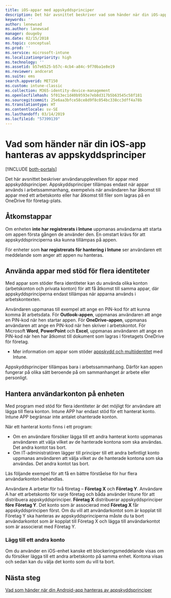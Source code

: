 ```yaml
---
title: iOS-appar med appskyddsprinciper
description: Det här avsnittet beskriver vad som händer när din iOS-app hanteras av appskyddsprinciper.
keywords: ''
author: lenewsad
ms.author: lanewsad
manager: dougeby
ms.date: 02/15/2018
ms.topic: conceptual
ms.prod: ''
ms.service: microsoft-intune
ms.localizationpriority: high
ms.technology: ''
ms.assetid: b57e6525-b57c-4cb4-a84c-9f70ba1e8e19
ms.reviewer: andcerat
ms.suite: ems
search.appverid: MET150
ms.custom: intune-classic
ms.collection: M365-identity-device-management
ms.openlocfilehash: 5f013ec1d40b9593e7eb8d317b5b63545c58f181
ms.sourcegitcommit: 25e6aa3bfce58ce8d9f8c054bc338cc3dff4a78b
ms.translationtype: HT
ms.contentlocale: sv-SE
ms.lasthandoff: 03/14/2019
ms.locfileid: "57399139"
---
```

# <a name="what-to-expect-when-your-ios-app-is-managed-by-app-protection-policies"></a>Vad som händer när din iOS-app hanteras av appskyddsprinciper

[!INCLUDE [both-portals](./includes/note-for-both-portals.md)]

 Det här avsnittet beskriver användarupplevelsen för appar med appskyddsprinciper. Appskyddsprinciper tillämpas endast när appar används i arbetssammanhang, exempelvis när användaren har åtkomst till appar med ett arbetskonto eller har åtkomst till filer som lagras på en OneDrive för företag-plats.

##  <a name="access-apps"></a>Åtkomstappar

Om enheten **inte har registrerats i Intune** uppmanas användarna att starta om appen första gången de använder den. En omstart krävs för att appskyddsprinciperna ska kunna tillämpas på appen.

<!--- The following screenshot from the Skype app illustrates this restart request: --->


<!---  ![Screenshot of the iOS device showing PIN prompt](../media/appmanagement/iOS_AppPINPrompt.png) --->

För enheter som **har registrerats för hantering i Intune** ser användaren ett meddelande som anger att appen nu hanteras.

##  <a name="use-apps-with-multi-identity-support"></a>Använda appar med stöd för flera identiteter

Med appar som stöder flera identiteter kan du använda olika konton (arbetskonton och privata konton) för att få åtkomst till samma appar, där appskyddsprinciperna endast tillämpas när apparna används i arbetskontexten.  

Användaren uppmanas till exempel att ange en PIN-kod för att kunna komma åt arbetsdata. För **Outlook-appen**, uppmanas användaren att ange en PIN-kod när hen startar appen. För **OneDrive-appen**, uppmanas användaren att ange en PIN-kod när hen skriver i arbetskontot.  För Microsoft **Word**, **PowerPoint** och **Excel**, uppmanas användaren att ange en PIN-kod när hen har åtkomst till dokument som lagras i företagets OneDrive för företag.

- Mer information om appar som stöder [appskydd och multiidentitet](https://www.microsoft.com/cloud-platform/microsoft-intune-apps) med Intune.

Appskyddsprinciper tillämpas bara i arbetssammanhang. Därför kan appen fungerar på olika sätt beroende på om sammanhanget är arbete eller personligt.

##  <a name="manage-user-accounts-on-the-device"></a>Hantera användarkonton på enheten

Med program med stöd för flera identiteter är det möjligt för användare att lägga till flera konton.  Intune APP har endast stöd för ett hanterat konto.  Intune APP begränsar inte antalet ohanterade konton.

När ett hanterat konto finns i ett program:
*   Om en användare försöker lägga till ett andra hanterat konto uppmanas användaren att välja vilket av de hanterade kontona som ska användas.  Det andra kontot tas bort.
*   Om IT-administratören lägger till principer till ett andra befintligt konto uppmanas användaren att välja vilket av de hanterade kontona som ska användas.  Det andra kontot tas bort.

Läs följande exempel för att få en bättre förståelse för hur flera användarkonton behandlas.

Användare A arbetar för två företag – **Företag X** och **Företag Y**. Användare A har ett arbetskonto för varje företag och båda använder Intune för att distribuera appskyddsprinciper. **Företag X** distribuerar appskyddsprinciper **före** **Företag Y**. Det konto som är associerad med **Företag X** får appskyddsprincipen först. Om du vill att användarkontot som är kopplat till Företag Y ska hanteras av appskyddsprinciperna måste du ta bort användarkontot som är kopplat till Företag X och lägga till användarkontot som är associerat med Företag Y.

### <a name="add-a-second-account"></a>Lägg till ett andra konto

Om du använder en iOS-enhet kanske ett blockeringsmeddelande visas om du försöker lägga till ett andra arbetskonto på samma enhet. Kontona visas och sedan kan du välja det konto som du vill ta bort.

## <a name="next-steps"></a>Nästa steg
[Vad som händer när din Android-app hanteras av appskyddsprinciper](end-user-mam-apps-android.md)
